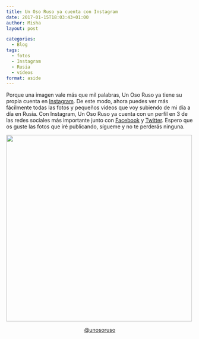 ```yaml
---
title: Un Oso Ruso ya cuenta con Instagram
date: 2017-01-15T18:03:43+01:00
author: Misha
layout: post

categories:
  - Blog
tags:
  - fotos
  - Instagram
  - Rusia
  - vídeos
format: aside
---
```


Porque una imagen vale más que mil palabras, Un Oso Ruso ya tiene su propia cuenta en [Instagram](https://www.instagram.com/unosoruso). De este modo, ahora puedes ver más fácilmente todas las fotos y pequeños vídeos que voy subiendo de mi día a día en Rusia. Con Instagram, Un Oso Ruso ya cuenta con un perfil en 3 de las redes sociales más importante junto con [Facebook](https://www.facebook.com/unosoruso/) y [Twitter](https://twitter.com/unosoruso). Espero que os guste las fotos que iré publicando, sígueme y no te perderás ninguna.

<img src="" height="500px" />

<p style="text-align: center;">
  <a id="link-1b9aa5a9bfabec0af3c50a1490ed2984f7af538e20509d9cb33be999bb01e875" href="https://instawidget.net/v/user/unosoruso">@unosoruso</a><br />
</p>
